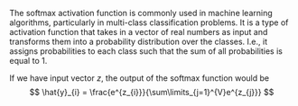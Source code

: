 The softmax activation function is commonly used in machine learning algorithms, particularly in multi-class classification problems. It is a type of activation function that takes in a vector of real numbers as input and transforms them into a probability distribution over the classes. I.e., it assigns probabilities to each class such that the sum of all probabilities is equal to 1.

If we have input vector $z$, the output of the softmax function would be
$$
\hat{y}_{i} = \frac{e^{z_{i}}}{\sum\limits_{j=1}^{V}e^{z_{j}}}
$$
